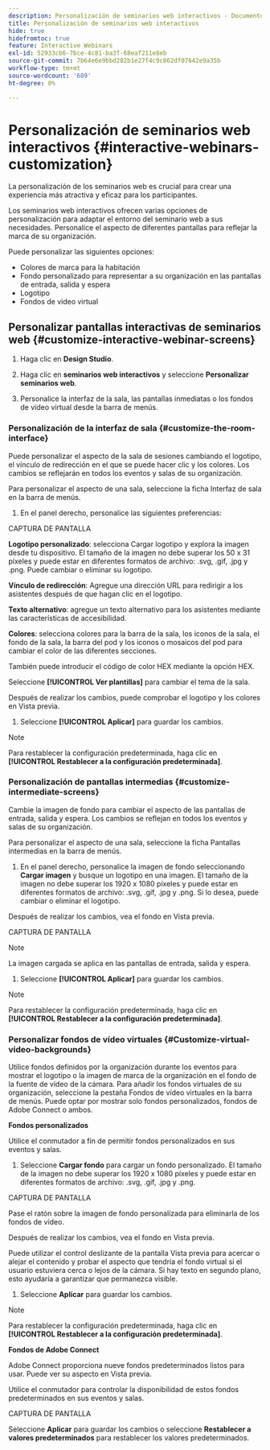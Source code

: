 ```yaml
---
description: Personalización de seminarios web interactivos - Documentos de Marketo - Documentación del producto
title: Personalización de seminarios web interactivos
hide: true
hidefromtoc: true
feature: Interactive Webinars
exl-id: 52933cb6-7bce-4c81-ba3f-68eaf211e8eb
source-git-commit: 7b64e6e9bbd282b1e27f4c9c862df07642e9a35b
workflow-type: tm+mt
source-wordcount: '689'
ht-degree: 0%

---
```


# Personalización de seminarios web interactivos {#interactive-webinars-customization}

La personalización de los seminarios web es crucial para crear una experiencia más atractiva y eficaz para los participantes.

Los seminarios web interactivos ofrecen varias opciones de personalización para adaptar el entorno del seminario web a sus necesidades. Personalice el aspecto de diferentes pantallas para reflejar la marca de su organización.

Puede personalizar las siguientes opciones:

* Colores de marca para la habitación
* Fondo personalizado para representar a su organización en las pantallas de entrada, salida y espera
* Logotipo
* Fondos de vídeo virtual

## Personalizar pantallas interactivas de seminarios web {#customize-interactive-webinar-screens}

1. Haga clic en **Design Studio**.

1. Haga clic en **seminarios web interactivos** y seleccione **Personalizar seminarios web**.

1. Personalice la interfaz de la sala, las pantallas inmediatas o los fondos de vídeo virtual desde la barra de menús.

### Personalización de la interfaz de sala {#customize-the-room-interface}

Puede personalizar el aspecto de la sala de sesiones cambiando el logotipo, el vínculo de redirección en el que se puede hacer clic y los colores. Los cambios se reflejarán en todos los eventos y salas de su organización.

Para personalizar el aspecto de una sala, seleccione la ficha Interfaz de sala en la barra de menús.

1. En el panel derecho, personalice las siguientes preferencias:

CAPTURA DE PANTALLA

**Logotipo personalizado**: selecciona Cargar logotipo y explora la imagen desde tu dispositivo. El tamaño de la imagen no debe superar los 50 x 31 píxeles y puede estar en diferentes formatos de archivo: .svg, .gif, .jpg y .png. Puede cambiar o eliminar su logotipo.

**Vínculo de redirección**: Agregue una dirección URL para redirigir a los asistentes después de que hagan clic en el logotipo.

**Texto alternativo**: agregue un texto alternativo para los asistentes mediante las características de accesibilidad.

**Colores**: selecciona colores para la barra de la sala, los iconos de la sala, el fondo de la sala, la barra del pod y los iconos o mosaicos del pod para cambiar el color de las diferentes secciones.

También puede introducir el código de color HEX mediante la opción HEX.

Seleccione **[!UICONTROL Ver plantillas]** para cambiar el tema de la sala.

Después de realizar los cambios, puede comprobar el logotipo y los colores en Vista previa.

1. Seleccione **[!UICONTROL Aplicar]** para guardar los cambios.

>[!NOTE]
>
>Para restablecer la configuración predeterminada, haga clic en **[!UICONTROL Restablecer a la configuración predeterminada]**.

### Personalización de pantallas intermedias {#customize-intermediate-screens}

Cambie la imagen de fondo para cambiar el aspecto de las pantallas de entrada, salida y espera. Los cambios se reflejan en todos los eventos y salas de su organización.

Para personalizar el aspecto de una sala, seleccione la ficha Pantallas intermedias en la barra de menús.

1. En el panel derecho, personalice la imagen de fondo seleccionando **Cargar imagen** y busque un logotipo en una imagen. El tamaño de la imagen no debe superar los 1920 x 1080 píxeles y puede estar en diferentes formatos de archivo: .svg, .gif, .jpg y .png. Si lo desea, puede cambiar o eliminar el logotipo.

Después de realizar los cambios, vea el fondo en Vista previa.

CAPTURA DE PANTALLA

>[!NOTE]
>
>La imagen cargada se aplica en las pantallas de entrada, salida y espera.

1. Seleccione **[!UICONTROL Aplicar]** para guardar los cambios.

>[!NOTE]
>
>Para restablecer la configuración predeterminada, haga clic en **[!UICONTROL Restablecer a la configuración predeterminada]**.

### Personalizar fondos de vídeo virtuales {#Customize-virtual-video-backgrounds}

Utilice fondos definidos por la organización durante los eventos para mostrar el logotipo o la imagen de marca de la organización en el fondo de la fuente de vídeo de la cámara. Para añadir los fondos virtuales de su organización, seleccione la pestaña Fondos de vídeo virtuales en la barra de menús. Puede optar por mostrar solo fondos personalizados, fondos de Adobe Connect o ambos.

**Fondos personalizados**

Utilice el conmutador a fin de permitir fondos personalizados en sus eventos y salas.

1. Seleccione **Cargar fondo** para cargar un fondo personalizado. El tamaño de la imagen no debe superar los 1920 x 1080 píxeles y puede estar en diferentes formatos de archivo: .svg, .gif, .jpg y .png.

CAPTURA DE PANTALLA

Pase el ratón sobre la imagen de fondo personalizada para eliminarla de los fondos de vídeo.

Después de realizar los cambios, vea el fondo en Vista previa.

Puede utilizar el control deslizante de la pantalla Vista previa para acercar o alejar el contenido y probar el aspecto que tendría el fondo virtual si el usuario estuviera cerca o lejos de la cámara. Si hay texto en segundo plano, esto ayudaría a garantizar que permanezca visible.

1. Seleccione **Aplicar** para guardar los cambios.

>[!NOTE]
>
>Para restablecer la configuración predeterminada, haga clic en **[!UICONTROL Restablecer a la configuración predeterminada]**.

**Fondos de Adobe Connect**

Adobe Connect proporciona nueve fondos predeterminados listos para usar. Puede ver su aspecto en Vista previa.

Utilice el conmutador para controlar la disponibilidad de estos fondos predeterminados en sus eventos y salas.

CAPTURA DE PANTALLA

Seleccione **Aplicar** para guardar los cambios o seleccione **Restablecer a valores predeterminados** para restablecer los valores predeterminados.
